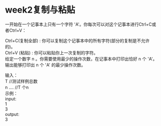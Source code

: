 # week2复制与粘贴

一开始在一个记事本上只有一个字符 'A'。你每次可以对这个记事本进行Ctrl+C或者Ctrl+V：</br>

Ctrl+C(复制全部) : 你可以复制这个记事本中的所有字符(部分的复制是不允许的)。</br>
Ctrl+V (粘贴) : 你可以粘贴你上一次复制的字符。</br>
给定一个数字 n 。你需要使用最少的操作次数，在记事本中打印出恰好 n 个 'A'。输出能够打印出 n 个 'A' 的最少操作次数。</br>

输入：</br>
T   //测试样例总数</br>
n ....   //T 个n </br>
示例：</br>
input:</br>
1</br>
3</br>
output:</br>
3</br>

